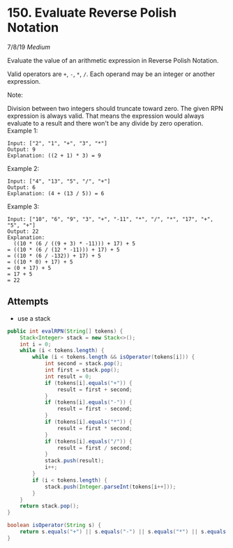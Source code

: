 # 150. Evaluate Reverse Polish Notation
7/8/19
*Medium*

Evaluate the value of an arithmetic expression in Reverse Polish Notation.

Valid operators are `+`, `-`, `*`, `/`. Each operand may be an integer or another expression.

Note:

Division between two integers should truncate toward zero.
The given RPN expression is always valid. That means the expression would always evaluate to a result and there won't be any divide by zero operation.
Example 1:
```
Input: ["2", "1", "+", "3", "*"]
Output: 9
Explanation: ((2 + 1) * 3) = 9
```
Example 2:
```
Input: ["4", "13", "5", "/", "+"]
Output: 6
Explanation: (4 + (13 / 5)) = 6
```
Example 3:
```
Input: ["10", "6", "9", "3", "+", "-11", "*", "/", "*", "17", "+", "5", "+"]
Output: 22
Explanation:
  ((10 * (6 / ((9 + 3) * -11))) + 17) + 5
= ((10 * (6 / (12 * -11))) + 17) + 5
= ((10 * (6 / -132)) + 17) + 5
= ((10 * 0) + 17) + 5
= (0 + 17) + 5
= 17 + 5
= 22
```

## Attempts
- use a stack

```Java
public int evalRPN(String[] tokens) {
    Stack<Integer> stack = new Stack<>();
    int i = 0;
    while (i < tokens.length) {
        while (i < tokens.length && isOperator(tokens[i])) {
            int second = stack.pop();
            int first = stack.pop();
            int result = 0;
            if (tokens[i].equals("+")) {
                result = first + second;
            }
            if (tokens[i].equals("-")) {
                result = first - second;
            }
            if (tokens[i].equals("*")) {
                result = first * second;
            }
            if (tokens[i].equals("/")) {
                result = first / second;
            }
            stack.push(result);
            i++;
        }
        if (i < tokens.length) {
            stack.push(Integer.parseInt(tokens[i++]));
        }
    }
    return stack.pop();
}

boolean isOperator(String s) {
    return s.equals("+") || s.equals("-") || s.equals("*") || s.equals("/");
}
```
